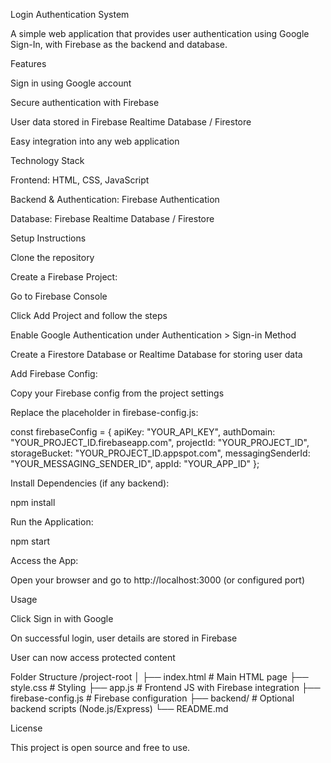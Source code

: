 Login Authentication System

A simple web application that provides user authentication using Google Sign-In, with Firebase as the backend and database.

Features

Sign in using Google account

Secure authentication with Firebase

User data stored in Firebase Realtime Database / Firestore

Easy integration into any web application

Technology Stack

Frontend: HTML, CSS, JavaScript

Backend & Authentication: Firebase Authentication

Database: Firebase Realtime Database / Firestore

Setup Instructions

Clone the repository

Create a Firebase Project:

Go to Firebase Console

Click Add Project and follow the steps

Enable Google Authentication under Authentication > Sign-in Method

Create a Firestore Database or Realtime Database for storing user data

Add Firebase Config:

Copy your Firebase config from the project settings

Replace the placeholder in firebase-config.js:

const firebaseConfig = {
    apiKey: "YOUR_API_KEY",
    authDomain: "YOUR_PROJECT_ID.firebaseapp.com",
    projectId: "YOUR_PROJECT_ID",
    storageBucket: "YOUR_PROJECT_ID.appspot.com",
    messagingSenderId: "YOUR_MESSAGING_SENDER_ID",
    appId: "YOUR_APP_ID"
};


Install Dependencies (if any backend):

npm install


Run the Application:

npm start


Access the App:

Open your browser and go to http://localhost:3000 (or configured port)

Usage

Click Sign in with Google

On successful login, user details are stored in Firebase

User can now access protected content

Folder Structure
/project-root
│
├── index.html       # Main HTML page
├── style.css        # Styling
├── app.js           # Frontend JS with Firebase integration
├── firebase-config.js  # Firebase configuration
├── backend/         # Optional backend scripts (Node.js/Express)
└── README.md

License

This project is open source and free to use.

